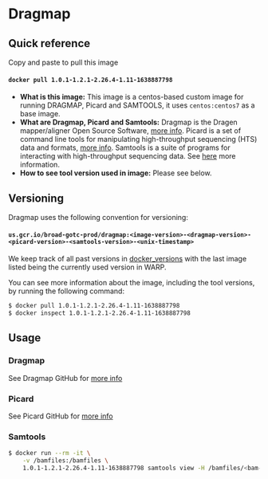 # Dragmap

## Quick reference

Copy and paste to pull this image

#### `docker pull 1.0.1-1.2.1-2.26.4-1.11-1638887798`

- __What is this image:__ This image is a centos-based custom image for running DRAGMAP, Picard and SAMTOOLS, it uses `centos:centos7` as a base image.
- __What are Dragmap, Picard and Samtools:__ Dragmap is the Dragen mapper/aligner Open Source Software, [more info](https://github.com/Illumina/DRAGMAP). Picard is a set of command line tools for manipulating high-throughput sequencing (HTS) data and formats, [more info](https://github.com/broadinstitute/picard). Samtools is a suite of programs for interacting with high-throughput sequencing data. See [here](https://github.com/samtools/samtools) more information.
- __How to see tool version used in image:__ Please see below.

## Versioning

Dragmap uses the following convention for versioning:

#### `us.gcr.io/broad-gotc-prod/dragmap:<image-version>-<dragmap-version>-<picard-version>-<samtools-version>-<unix-timestamp>` 

We keep track of all past versions in [docker_versions](docker_versions.tsv) with the last image listed being the currently used version in WARP.

You can see more information about the image, including the tool versions, by running the following command:

```bash
$ docker pull 1.0.1-1.2.1-2.26.4-1.11-1638887798
$ docker inspect 1.0.1-1.2.1-2.26.4-1.11-1638887798
```

## Usage

### Dragmap 

See Dragmap GitHub for [more info](https://github.com/Illumina/DRAGMAP)

### Picard

See Picard GitHub for [more info](https://github.com/broadinstitute/picard)

### Samtools

```bash
$ docker run --rm -it \
    -v /bamfiles:/bamfiles \
    1.0.1-1.2.1-2.26.4-1.11-1638887798 samtools view -H /bamfiles/<bam-file>
```